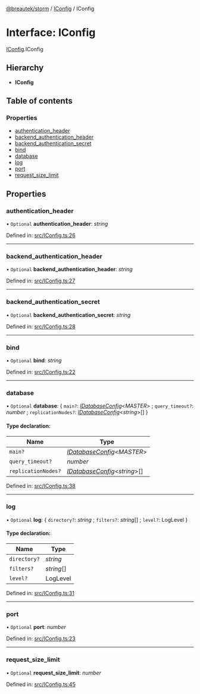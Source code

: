 [@breautek/storm](../README.md) / [IConfig](../modules/iconfig.md) / IConfig

# Interface: IConfig

[IConfig](../modules/iconfig.md).IConfig

## Hierarchy

* **IConfig**

## Table of contents

### Properties

- [authentication\_header](iconfig.iconfig-1.md#authentication_header)
- [backend\_authentication\_header](iconfig.iconfig-1.md#backend_authentication_header)
- [backend\_authentication\_secret](iconfig.iconfig-1.md#backend_authentication_secret)
- [bind](iconfig.iconfig-1.md#bind)
- [database](iconfig.iconfig-1.md#database)
- [log](iconfig.iconfig-1.md#log)
- [port](iconfig.iconfig-1.md#port)
- [request\_size\_limit](iconfig.iconfig-1.md#request_size_limit)

## Properties

### authentication\_header

• `Optional` **authentication\_header**: *string*

Defined in: [src/IConfig.ts:26](https://github.com/breautek/storm/blob/00f0282/src/IConfig.ts#L26)

___

### backend\_authentication\_header

• `Optional` **backend\_authentication\_header**: *string*

Defined in: [src/IConfig.ts:27](https://github.com/breautek/storm/blob/00f0282/src/IConfig.ts#L27)

___

### backend\_authentication\_secret

• `Optional` **backend\_authentication\_secret**: *string*

Defined in: [src/IConfig.ts:28](https://github.com/breautek/storm/blob/00f0282/src/IConfig.ts#L28)

___

### bind

• `Optional` **bind**: *string*

Defined in: [src/IConfig.ts:22](https://github.com/breautek/storm/blob/00f0282/src/IConfig.ts#L22)

___

### database

• `Optional` **database**: { `main?`: [*IDatabaseConfig*](idatabaseconfig.idatabaseconfig-1.md)<*MASTER*\> ; `query_timeout?`: *number* ; `replicationNodes?`: [*IDatabaseConfig*](idatabaseconfig.idatabaseconfig-1.md)<*string*\>[]  }

#### Type declaration:

Name | Type |
------ | ------ |
`main?` | [*IDatabaseConfig*](idatabaseconfig.idatabaseconfig-1.md)<*MASTER*\> |
`query_timeout?` | *number* |
`replicationNodes?` | [*IDatabaseConfig*](idatabaseconfig.idatabaseconfig-1.md)<*string*\>[] |

Defined in: [src/IConfig.ts:38](https://github.com/breautek/storm/blob/00f0282/src/IConfig.ts#L38)

___

### log

• `Optional` **log**: { `directory?`: *string* ; `filters?`: *string*[] ; `level?`: LogLevel  }

#### Type declaration:

Name | Type |
------ | ------ |
`directory?` | *string* |
`filters?` | *string*[] |
`level?` | LogLevel |

Defined in: [src/IConfig.ts:31](https://github.com/breautek/storm/blob/00f0282/src/IConfig.ts#L31)

___

### port

• `Optional` **port**: *number*

Defined in: [src/IConfig.ts:23](https://github.com/breautek/storm/blob/00f0282/src/IConfig.ts#L23)

___

### request\_size\_limit

• `Optional` **request\_size\_limit**: *number*

Defined in: [src/IConfig.ts:45](https://github.com/breautek/storm/blob/00f0282/src/IConfig.ts#L45)

